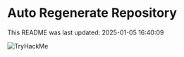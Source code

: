 # Auto Regenerate Repository

This README was last updated: 2025-01-05 16:40:09

 ![TryHackMe](https://tryhackme.com/badge/533634)